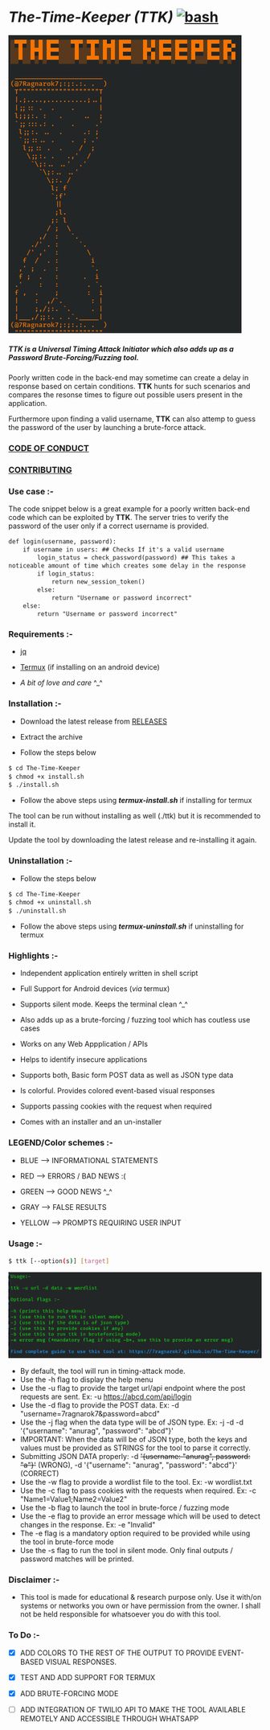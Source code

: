 # *The-Time-Keeper (TTK)* [![bash](https://img.shields.io/static/v1?label=Built+With&message=bash&color=brightgreen)](https://www.gnu.org/software/bash/)
[![TTK-icon](https://github.com/7Ragnarok7/The-Time-Keeper/blob/main/image-src/ttk.png?raw=true)][page]

##### TTK is a ***Universal*** Timing Attack Initiator which also adds up as a ***Password Brute-Forcing/Fuzzing*** tool.

Poorly written code in the back-end may sometime can create a delay in response based on certain conditions.
**TTK** hunts for such scenarios and compares the resonse times to figure out possible users present in the application.

Furthermore upon finding a valid username, **TTK** can also attemp to guess the password of the user by launching a brute-force attack. 

### [CODE OF CONDUCT](CODE_OF_CONDUCT.md)

### [CONTRIBUTING](CONTRIBUTING.md)

### Use case :-

The code snippet below is a great example for a poorly written back-end code which can be exploited by **TTK**. The server tries to verify the password of the user only if a correct username is provided. 
```
def login(username, password):
    if username in users: ## Checks If it's a valid username
        login_status = check_password(password) ## This takes a noticeable amount of time which creates some delay in the response
        if login_status:
            return new_session_token()
        else:
            return "Username or password incorrect"
    else:
        return "Username or password incorrect"
```
### Requirements :- 
 - [jq][jq]

 - [Termux][tm] (if installing on an android device)

 - *A bit of love and care* ^_^

### Installation :-
 - Download the latest release from [RELEASES][RELEASES]
 
 - Extract the archive

 - Follow the steps below
```sh
$ cd The-Time-Keeper
$ chmod +x install.sh
$ ./install.sh
```
 - Follow the above steps using ***termux-install.sh*** if installing for termux

The tool can be run without installing as well (./ttk) but it is recommended to install it.

Update the tool by downloading the latest release and re-installing it again.

### Uninstallation :-
- Follow the steps below
```sh
$ cd The-Time-Keeper
$ chmod +x uninstall.sh
$ ./uninstall.sh
```
 - Follow the above steps using ***termux-uninstall.sh*** if uninstalling for termux

### Highlights :-
 - Independent application entirely written in shell script

 - Full Support for Android devices (*via* termux)

 - Supports silent mode. Keeps the terminal clean ^_^

 - Also adds up as a brute-forcing / fuzzing tool which has coutless use cases

 - Works on any Web Appplication / APIs
 
 - Helps to identify insecure applications

 - Supports both, Basic form POST data as well as JSON type data
 
 - Is colorful. Provides colored event-based visual responses

 - Supports passing cookies with the request when required

 - Comes with an installer and an un-installer

### LEGEND/Color schemes :-
 - BLUE	  -->  INFORMATIONAL STATEMENTS
 
 - RED    -->  ERRORS / BAD NEWS :(
 
 - GREEN  -->  GOOD NEWS ^_^

 - GRAY   -->  FALSE RESULTS

 - YELLOW -->  PROMPTS REQUIRING USER INPUT

### Usage :-
```sh
$ ttk [--option(s)] [target]
```
 ![help-icon](https://github.com/7Ragnarok7/The-Time-Keeper/blob/main/image-src/help.png?raw=true)
- By default, the tool will run in timing-attack mode.
- Use the -h flag to display the help menu
- Use the -u flag to provide the target url/api endpoint where the post requests are sent. Ex: -u https://abcd.com/api/login
- Use the -d flag to provide the POST data. Ex: -d "username=7ragnarok7&password=abcd"
- Use the -j flag when the data type will be of JSON type. Ex: -j -d -d '{"username": "anurag", "password": "abcd"}'
- IMPORTANT: When the data will be of JSON type, both the keys and values must be provided as STRINGS for the tool to parse it correctly.
- Submitting JSON DATA properly: -d ~~'{username: "anurag", password: "a"}'~~ (WRONG), -d '{"username": "anurag", "password": "abcd"}' (CORRECT)
- Use the -w flag to provide a wordlist file to the tool. Ex: -w wordlist.txt
- Use the -c flag to pass cookies with the requests when required. Ex: -c "Name1=Value1;Name2=Value2"  
- Use the -b flag to launch the tool in brute-force / fuzzing mode
- Use the -e flag to provide an error message which will be used to detect changes in the response. Ex: -e "Invalid"
- The -e flag is a mandatory option required to be provided while using the tool in brute-force mode
- Use the -s flag to run the tool in silent mode. Only final outputs / password matches will be printed.

### Disclaimer :-
 - This tool is made for educational & research purpose only. Use it with/on systems or networks you own or have permission from the owner. I shall not be held responsible for whatsoever you do with this tool.

### To Do :-
 - [x] ADD COLORS TO THE REST OF THE OUTPUT TO PROVIDE EVENT-BASED VISUAL RESPONSES.
 
 - [x] TEST AND ADD SUPPORT FOR TERMUX
 
 - [X] ADD BRUTE-FORCING MODE 
 
 - [ ] ADD INTEGRATION OF TWILIO API TO MAKE THE TOOL AVAILABLE REMOTELY AND ACCESSIBLE THROUGH WHATSAPP
 

[//]: # "References below:-"

[page]:<https://7ragnarok7.github.io/The-Time-Keeper/>
[tm]:<https://play.google.com/store/apps/details?id=com.termux>
[jq]:<https://stedolan.github.io/jq/>
[RELEASES]:<https://github.com/7Ragnarok7/The-Time-Keeper/releases>
